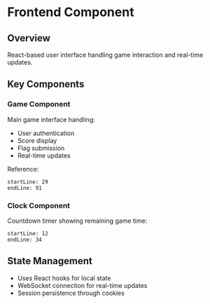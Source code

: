 # Frontend Component

## Overview
React-based user interface handling game interaction and real-time updates.

## Key Components

### Game Component
Main game interface handling:
- User authentication
- Score display
- Flag submission
- Real-time updates

Reference:
```typescript:frontend/src/pages/Game.tsx
startLine: 29
endLine: 91
```

### Clock Component
Countdown timer showing remaining game time:
```typescript:frontend/src/components/Clock.tsx
startLine: 12
endLine: 34
```

## State Management
- Uses React hooks for local state
- WebSocket connection for real-time updates
- Session persistence through cookies